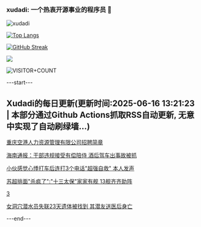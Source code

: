 ### xudadi: 一个热衷开源事业的程序员 👋

![xudadi](https://github-readme-stats-git-masterorgs-github-readme-stats-team.vercel.app/api?username=xudadi)

[![Top Langs](https://github-readme-stats.vercel.app/api/top-langs/?username=xudadi)](https://github.com/anuraghazra/github-readme-stats)

[![GitHub Streak](https://streak-stats.demolab.com?user=xudadi&locale=zh_Hans)](https://git.io/streak-stats)

![](https://raw.githubusercontent.com/xudadi/xudadi/main/assets/github-contribution-grid-snake.svg)

![VISITOR+COUNT](https://komarev.com/ghpvc/?username=xudadi&label=VISITOR+COUNT)


---start---

## Xudadi的每日更新(更新时间:2025-06-16 13:21:23 | 本部分通过Github Actions抓取RSS自动更新, 无意中实现了自动刷绿墙...)

[重庆空港人力资源管理有限公司招聘简章](https://www.gongkaoleida.com/article/2451464)

[海南通报：干部违规接受有偿陪侍 酒后驾车出事故被抓](https://m.163.com/news/article/K25L34E20514R9P4.html)

[小伙感觉心悸打车后连打3个电话"超强自救" 本人发声](https://m.163.com/news/article/K23JOQEJ051492T3.html)

[苏超排面"杀疯了":"十三太保"家家有舰 13舰齐齐助阵](https://m.163.com/news/article/K24DCHR30519DDQ2.html)

[3](https://m.163.com/touch/news/sub/domestic)

[女洞穴潜水员失联23天遗体被找到 其潜友送医后身亡](https://m.163.com/news/article/K24F80LM05345ARG.html)

---end---
